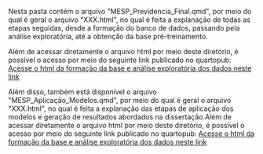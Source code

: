 Nesta pasta contém o arquivo "MESP_Previdencia_Final.qmd", por meio do qual é geral o arquivo "XXX.html", no qual é feita a explanação de todas as etapas seguidas, desde a formação do banco de dados, passando pela análise exploratória, até a obtenção da base pré-treinamento.

Além de acessar diretamente o arquivo html por meio deste diretório, é possível o acesso por meio do seguinte link publicado no quartopub:
[Acesse o html da formação da base e análise exploratória dos dados neste link](https://psfleury.quarto.pub/trabalho-final-da-disciplina-de-economia-social---mesp/)

Além disso, também está disponível o arquivo "MESP_Aplicação_Modelos.qmd", por meio do qual é geral o arquivo "XXX.html", no qual é feita a explanação das etapas de aplicação dos modelos e geração de resultados abordados na dissertação.Além de acessar diretamente o arquivo html por meio deste diretório, é possível o acesso por meio do seguinte link publicado no quartopub:
[Acesse o html da formação da base e análise exploratória dos dados neste link](https://psfleury.quarto.pub/trabalho-final-da-disciplina-de-economia-social---mesp/)
